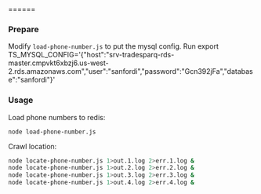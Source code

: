 
======

### Prepare

Modify `load-phone-number.js` to put the mysql config.
Run export TS_MYSQL_CONFIG='{"host":"srv-tradesparq-rds-master.cmpvkt6xbzj6.us-west-2.rds.amazonaws.com","user":"sanfordi","password":"Gcn392jFa","database":"sanfordi"}'

### Usage

Load phone numbers to redis:

    node load-phone-number.js

Crawl location:

```bash
node locate-phone-number.js 1>out.1.log 2>err.1.log &
node locate-phone-number.js 1>out.2.log 2>err.2.log &
node locate-phone-number.js 1>out.3.log 2>err.3.log &
node locate-phone-number.js 1>out.4.log 2>err.4.log &
```

